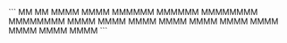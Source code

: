 <meta name="author" content="Mahdi Zeinali">
<meta name="account" content="mahdizynali">
<meta name="description" content="mahdi Zeinali github account">
<meta name="copyright" content="mahdi zeinali 2023">
<meta name="keywords" content="mahdi zeinali, mahdizynali, mrl-hsl, mrl, hsl, zeinali, mahdi zynali">
```
    MM       MM
   MMMM     MMMM
  MMMMMM   MMMMMM
 MMMMMMMM MMMMMMMM
MMMM           MMMM
MMMM           MMMM
MMMM           MMMM
MMMM           MMMM
MMMM           MMMM
```

